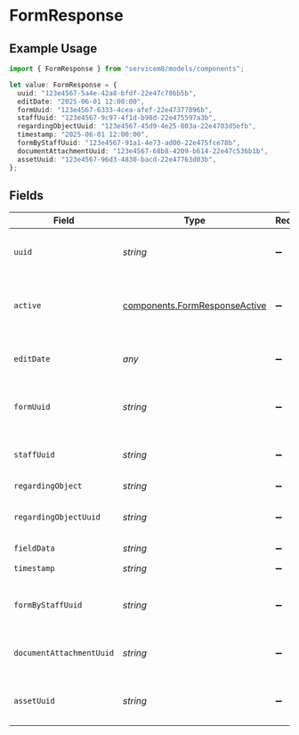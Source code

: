 # FormResponse

## Example Usage

```typescript
import { FormResponse } from "servicem8/models/components";

let value: FormResponse = {
  uuid: "123e4567-5a4e-42a8-bfdf-22e47c78bb5b",
  editDate: "2025-06-01 12:00:00",
  formUuid: "123e4567-6333-4cea-afef-22e47377896b",
  staffUuid: "123e4567-9c97-4f1d-b98d-22e475597a3b",
  regardingObjectUuid: "123e4567-45d9-4e25-803a-22e4703d5efb",
  timestamp: "2025-06-01 12:00:00",
  formByStaffUuid: "123e4567-91a1-4e73-ad00-22e475fce78b",
  documentAttachmentUuid: "123e4567-68b8-4209-b614-22e47c536b1b",
  assetUuid: "123e4567-96d3-4830-bacd-22e47763d03b",
};
```

## Fields

| Field                                                                          | Type                                                                           | Required                                                                       | Description                                                                    | Example                                                                        |
| ------------------------------------------------------------------------------ | ------------------------------------------------------------------------------ | ------------------------------------------------------------------------------ | ------------------------------------------------------------------------------ | ------------------------------------------------------------------------------ |
| `uuid`                                                                         | *string*                                                                       | :heavy_minus_sign:                                                             | Unique identifier for this record                                              | 123e4567-5a4e-42a8-bfdf-22e47c78bb5b                                           |
| `active`                                                                       | [components.FormResponseActive](../../models/components/formresponseactive.md) | :heavy_minus_sign:                                                             | Record active/deleted flag.  Valid values are [0,1]                            |                                                                                |
| `editDate`                                                                     | *any*                                                                          | :heavy_minus_sign:                                                             | Timestamp at which record was last modified                                    | 2025-06-01 12:00:00                                                            |
| `formUuid`                                                                     | *string*                                                                       | :heavy_minus_sign:                                                             | N/A                                                                            | 123e4567-6333-4cea-afef-22e47377896b                                           |
| `staffUuid`                                                                    | *string*                                                                       | :heavy_minus_sign:                                                             | N/A                                                                            | 123e4567-9c97-4f1d-b98d-22e475597a3b                                           |
| `regardingObject`                                                              | *string*                                                                       | :heavy_minus_sign:                                                             | N/A                                                                            |                                                                                |
| `regardingObjectUuid`                                                          | *string*                                                                       | :heavy_minus_sign:                                                             | N/A                                                                            | 123e4567-45d9-4e25-803a-22e4703d5efb                                           |
| `fieldData`                                                                    | *string*                                                                       | :heavy_minus_sign:                                                             | N/A                                                                            |                                                                                |
| `timestamp`                                                                    | *string*                                                                       | :heavy_minus_sign:                                                             | N/A                                                                            | 2025-06-01 12:00:00                                                            |
| `formByStaffUuid`                                                              | *string*                                                                       | :heavy_minus_sign:                                                             | N/A                                                                            | 123e4567-91a1-4e73-ad00-22e475fce78b                                           |
| `documentAttachmentUuid`                                                       | *string*                                                                       | :heavy_minus_sign:                                                             | N/A                                                                            | 123e4567-68b8-4209-b614-22e47c536b1b                                           |
| `assetUuid`                                                                    | *string*                                                                       | :heavy_minus_sign:                                                             | N/A                                                                            | 123e4567-96d3-4830-bacd-22e47763d03b                                           |